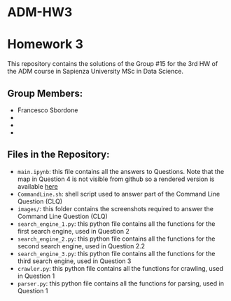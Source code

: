 # ADM-HW3
# Homework 3 

This repository contains the solutions of the Group #15 for the 3rd HW of the ADM course in Sapienza University MSc in Data Science.

## Group Members:
- Francesco Sbordone 
-  
-  
-  

## Files in the Repository:
- `main.ipynb`: this file contains all the answers to Questions. Note that the map in Question 4 is not visible from github so a rendered version is available [here](https://nbviewer.org/github/denizyy/ADM-HW3/blob/main/HW3.ipynb)
- `CommandLine.sh`:  shell script used to answer part of the Command Line Question (CLQ)
- `images/`: this folder contains the screenshots required to answer the Command Line Question (CLQ)
- `search_engine_1.py`: this python file contains all the functions for the first search engine, used in Question 2
- `search_engine_2.py`: this python file contains all the functions for the second search engine, used in Question 2.2
- `search_engine_3.py`: this python file contains all the functions for the third search engine, used in Question 3
- `crawler.py`: this python file contains all the functions for crawling, used in Question 1
-  `parser.py`: this python file contains all the functions for parsing, used in Question 1
